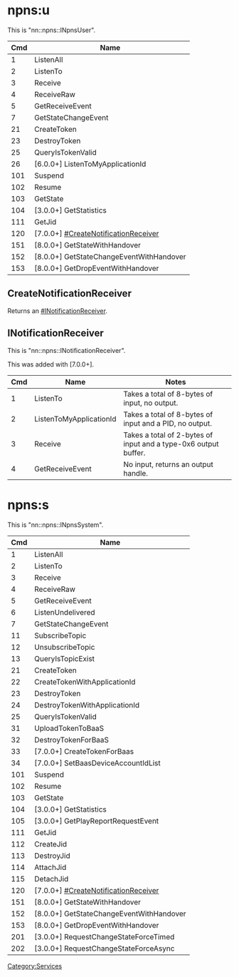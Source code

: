 # npns:u

This is "nn::npns::INpnsUser".

| Cmd | Name                                                                              |
| --- | --------------------------------------------------------------------------------- |
| 1   | ListenAll                                                                         |
| 2   | ListenTo                                                                          |
| 3   | Receive                                                                           |
| 4   | ReceiveRaw                                                                        |
| 5   | GetReceiveEvent                                                                   |
| 7   | GetStateChangeEvent                                                               |
| 21  | CreateToken                                                                       |
| 23  | DestroyToken                                                                      |
| 25  | QueryIsTokenValid                                                                 |
| 26  | \[6.0.0+\] ListenToMyApplicationId                                                |
| 101 | Suspend                                                                           |
| 102 | Resume                                                                            |
| 103 | GetState                                                                          |
| 104 | \[3.0.0+\] GetStatistics                                                          |
| 111 | GetJid                                                                            |
| 120 | \[7.0.0+\] [\#CreateNotificationReceiver](#CreateNotificationReceiver "wikilink") |
| 151 | \[8.0.0+\] GetStateWithHandover                                                   |
| 152 | \[8.0.0+\] GetStateChangeEventWithHandover                                        |
| 153 | \[8.0.0+\] GetDropEventWithHandover                                               |

## CreateNotificationReceiver

Returns an [\#INotificationReceiver](#INotificationReceiver "wikilink").

## INotificationReceiver

This is "nn::npns::INotificationReceiver".

This was added with \[7.0.0+\].

| Cmd | Name                    | Notes                                                           |
| --- | ----------------------- | --------------------------------------------------------------- |
| 1   | ListenTo                | Takes a total of 8-bytes of input, no output.                   |
| 2   | ListenToMyApplicationId | Takes a total of 8-bytes of input and a PID, no output.         |
| 3   | Receive                 | Takes a total of 2-bytes of input and a type-0x6 output buffer. |
| 4   | GetReceiveEvent         | No input, returns an output handle.                             |

# npns:s

This is "nn::npns::INpnsSystem".

| Cmd | Name                                                                              |
| --- | --------------------------------------------------------------------------------- |
| 1   | ListenAll                                                                         |
| 2   | ListenTo                                                                          |
| 3   | Receive                                                                           |
| 4   | ReceiveRaw                                                                        |
| 5   | GetReceiveEvent                                                                   |
| 6   | ListenUndelivered                                                                 |
| 7   | GetStateChangeEvent                                                               |
| 11  | SubscribeTopic                                                                    |
| 12  | UnsubscribeTopic                                                                  |
| 13  | QueryIsTopicExist                                                                 |
| 21  | CreateToken                                                                       |
| 22  | CreateTokenWithApplicationId                                                      |
| 23  | DestroyToken                                                                      |
| 24  | DestroyTokenWithApplicationId                                                     |
| 25  | QueryIsTokenValid                                                                 |
| 31  | UploadTokenToBaaS                                                                 |
| 32  | DestroyTokenForBaaS                                                               |
| 33  | \[7.0.0+\] CreateTokenForBaas                                                     |
| 34  | \[7.0.0+\] SetBaasDeviceAccountIdList                                             |
| 101 | Suspend                                                                           |
| 102 | Resume                                                                            |
| 103 | GetState                                                                          |
| 104 | \[3.0.0+\] GetStatistics                                                          |
| 105 | \[3.0.0+\] GetPlayReportRequestEvent                                              |
| 111 | GetJid                                                                            |
| 112 | CreateJid                                                                         |
| 113 | DestroyJid                                                                        |
| 114 | AttachJid                                                                         |
| 115 | DetachJid                                                                         |
| 120 | \[7.0.0+\] [\#CreateNotificationReceiver](#CreateNotificationReceiver "wikilink") |
| 151 | \[8.0.0+\] GetStateWithHandover                                                   |
| 152 | \[8.0.0+\] GetStateChangeEventWithHandover                                        |
| 153 | \[8.0.0+\] GetDropEventWithHandover                                               |
| 201 | \[3.0.0+\] RequestChangeStateForceTimed                                           |
| 202 | \[3.0.0+\] RequestChangeStateForceAsync                                           |

[Category:Services](Category:Services "wikilink")
